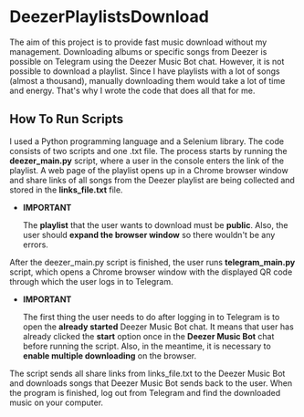 # DeezerPlaylistsDownload
The aim of this project is to provide fast music download without my management.
Downloading albums or specific songs from Deezer is possible on Telegram using the Deezer Music Bot chat.
However, it is not possible to download a playlist. Since I have playlists with a lot of songs (almost a thousand), 
manually downloading them would take a lot of time and energy.
That's why I wrote the code that does all that for me.
## How To Run Scripts
I used a Python programming language and a Selenium library.
The code consists of two scripts and one .txt file.
The process starts by running the <b>deezer_main.py</b> script, where a user in the console enters the link of the playlist.
A web page of the playlist opens up in a Chrome browser window and share links of all songs from the Deezer playlist are being collected and stored in the <b>links_file.txt</b> file.

- <b>IMPORTANT</b>
  
  The <b>playlist</b> that the user wants to download must be <b>public</b>. Also, the user should <b>expand the browser window</b> so there wouldn't be any errors. 

After the deezer_main.py script is finished, the user runs <b>telegram_main.py</b> script, which opens a Chrome browser window with the displayed QR code
through which the user logs in to Telegram. 

- <b>IMPORTANT</b>
  
  The first thing the user needs to do after logging in to Telegram
is to open the <b>already started</b> Deezer Music Bot chat.
  It means that user has already clicked the <b>start</b> option once in the <b>Deezer Music Bot</b> chat before running the script.
Also, in the meantime, it is necessary to <b>enable multiple downloading</b> on the browser.

The script sends all share links from links_file.txt to the Deezer Music Bot and downloads songs that Deezer Music Bot sends back to the user.
When the program is finished, log out from Telegram and find the downloaded music on your computer.
